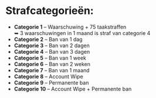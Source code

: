 # **Strafcategorieën:**


  - **Categorie 1** – Waarschuwing + 75 taakstraffen<br>
     ➥ 3 waarschuwingen in 1 maand is straf van categorie 4
  - **Categorie 2** – Ban van 1 dag
  - **Categorie 3** – Ban van 2 dagen
  - **Categorie 4** – Ban van 3 dagen
  - **Categorie 5** – Ban van 1 week
  - **Categorie 6** – Ban van 2 weken
  - **Categorie 7** – Ban van 1 maand
  - **Categorie 8** – Account Wipe 
  - **Categorie 9** – Permanente ban 
  - **Categorie 10** – Account Wipe + Permanente ban

